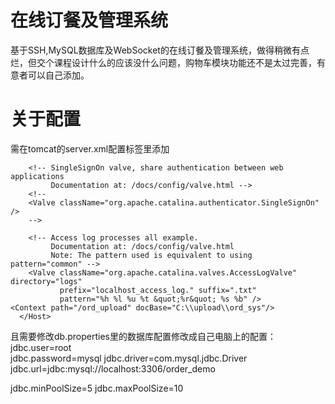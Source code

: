 # 在线订餐及管理系统
基于SSH,MySQL数据库及WebSocket的在线订餐及管理系统，做得稍微有点烂，但交个课程设计什么的应该没什么问题，购物车模块功能还不是太过完善，有意者可以自己添加。
# 关于配置
需在tomcat的server.xml配置<Host>标签里添加
    <Host name="localhost"  appBase="webapps"
            unpackWARs="true" autoDeploy="true">

        <!-- SingleSignOn valve, share authentication between web applications
             Documentation at: /docs/config/valve.html -->
        <!--
        <Valve className="org.apache.catalina.authenticator.SingleSignOn" />
        -->

        <!-- Access log processes all example.
             Documentation at: /docs/config/valve.html
             Note: The pattern used is equivalent to using pattern="common" -->
        <Valve className="org.apache.catalina.valves.AccessLogValve" directory="logs"
               prefix="localhost_access_log." suffix=".txt"
               pattern="%h %l %u %t &quot;%r&quot; %s %b" />
	<Context path="/ord_upload" docBase="C:\\upload\\ord_sys"/>
      </Host>
且需要修改db.properties里的数据库配置修改成自己电脑上的配置：
  jdbc.user=root   
  jdbc.password=mysql
  jdbc.driver=com.mysql.jdbc.Driver
  jdbc.url=jdbc:mysql://localhost:3306/order_demo 

  jdbc.minPoolSize=5
  jdbc.maxPoolSize=10



